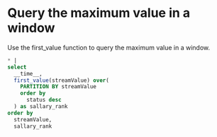 # Query the maximum value in a window

Use the first_value function to query the maximum value in a window.

```SQL
* |
select
  __time__,
  first_value(streamValue) over(
    PARTITION BY streamValue
    order by
      status desc
  ) as sallary_rank
order by
  streamValue,
  sallary_rank
```
